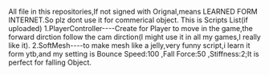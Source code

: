 All file in this repositories,If not signed with Orignal,means LEARNED FORM INTERNET.So plz dont use it for commerical object.
This is Scripts List(if uploaded)
1.PlayerController----Create for Player to move in the game,the forward dirction follow the cam dirction(I might use it in all my games,I really like it).
2.SoftMesh----to make mesh like a jelly,very funny script,i learn it form ytb,and my setting is Bounce Speed:100 ,Fall Force:50 ,Stiffness:2;It is perfect for falling Object.
